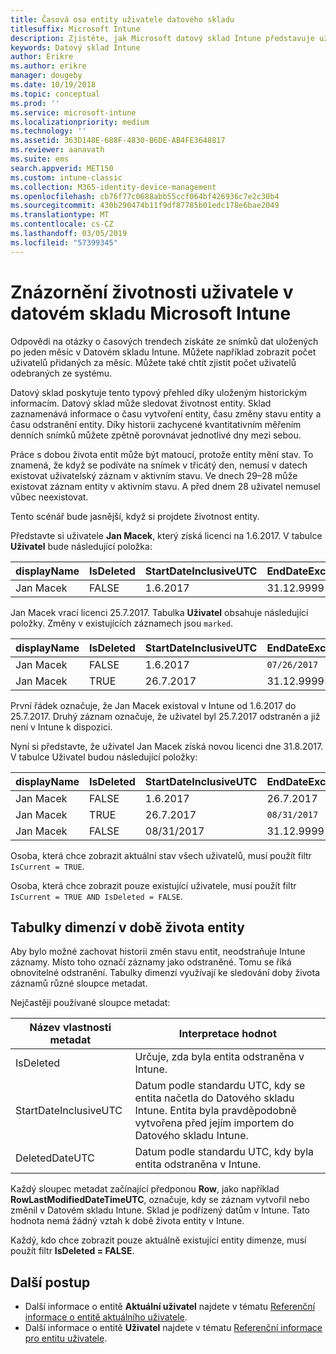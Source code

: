 ```yaml
---
title: Časová osa entity uživatele datového skladu
titlesuffix: Microsoft Intune
description: Zjistěte, jak Microsoft datový sklad Intune představuje uživatele na časové ose.
keywords: Datový sklad Intune
author: Erikre
ms.author: erikre
manager: dougeby
ms.date: 10/19/2018
ms.topic: conceptual
ms.prod: ''
ms.service: microsoft-intune
ms.localizationpriority: medium
ms.technology: ''
ms.assetid: 363D148E-688F-4830-B6DE-AB4FE3648817
ms.reviewer: aanavath
ms.suite: ems
search.appverid: MET150
ms.custom: intune-classic
ms.collection: M365-identity-device-management
ms.openlocfilehash: cb76f77c0688abb55ccf064bf426936c7e2c30b4
ms.sourcegitcommit: 430b290474b11f9df87785b01edc178e6bae2049
ms.translationtype: MT
ms.contentlocale: cs-CZ
ms.lasthandoff: 03/05/2019
ms.locfileid: "57399345"
---
```

# <a name="user-lifetime-representation-in-the-microsoft-intune-data-warehouse"></a>Znázornění životnosti uživatele v datovém skladu Microsoft Intune

Odpovědi na otázky o časových trendech získáte ze snímků dat uložených po jeden měsíc v Datovém skladu Intune. Můžete například zobrazit počet uživatelů přidaných za měsíc. Můžete také chtít zjistit počet uživatelů odebraných ze systému.

Datový sklad poskytuje tento typový přehled díky uloženým historickým informacím. Datový sklad může sledovat životnost entity. Sklad zaznamenává informace o času vytvoření entity, času změny stavu entity a času odstranění entity. Díky historii zachycené kvantitativním měřením denních snímků můžete zpětně porovnávat jednotlivé dny mezi sebou.

Práce s dobou života entit může být matoucí, protože entity mění stav. To znamená, že když se podíváte na snímek v třicátý den, nemusí v datech existovat uživatelský záznam v aktivním stavu. Ve dnech 29–28 může existovat záznam entity v aktivním stavu. A před dnem 28 uživatel nemusel vůbec neexistovat.

Tento scénář bude jasnější, když si projdete životnost entity.

Představte si uživatele **Jan Macek**, který získá licenci na 1.6.2017. V tabulce **Uživatel** bude následující položka: 
 
| displayName | IsDeleted | StartDateInclusiveUTC | EndDateExclusiveUTC | IsCurrent 
| -- | -- | -- | -- | -- |
| Jan Macek | FALSE | 1.6.2017 | 31.12.9999 | TRUE
 
Jan Macek vrací licenci 25.7.2017. Tabulka **Uživatel** obsahuje následující položky. Změny v existujících záznamech jsou `marked`. 

| displayName | IsDeleted | StartDateInclusiveUTC | EndDateExclusiveUTC | IsCurrent 
| -- | -- | -- | -- | -- |
| Jan Macek | FALSE | 1.6.2017 | `07/26/2017` | `FALSE` 
| Jan Macek | TRUE | 26.7.2017 | 31.12.9999 | TRUE 

První řádek označuje, že Jan Macek existoval v Intune od 1.6.2017 do 25.7.2017. Druhý záznam označuje, že uživatel byl 25.7.2017 odstraněn a již není v Intune k dispozici.

Nyní si představte, že uživatel Jan Macek získá novou licenci dne 31.8.2017. V tabulce Uživatel budou následující položky:
 
| displayName | IsDeleted | StartDateInclusiveUTC | EndDateExclusiveUTC | IsCurrent 
| -- | -- | -- | -- | -- |
| Jan Macek | FALSE | 1.6.2017 | 26.7.2017 | FALSE 
| Jan Macek | TRUE | 26.7.2017 | `08/31/2017` | `FALSE` 
| Jan Macek | FALSE | 08/31/2017 | 31.12.9999 | TRUE 
 
Osoba, která chce zobrazit aktuální stav všech uživatelů, musí použít filtr `IsCurrent = TRUE`. 
 
Osoba, která chce zobrazit pouze existující uživatele, musí použít filtr `IsCurrent = TRUE AND IsDeleted = FALSE`.

## <a name="dimension-tables-in-the-entity-lifetime"></a>Tabulky dimenzí v době života entity

Aby bylo možné zachovat historii změn stavu entit, neodstraňuje Intune záznamy. Místo toho označí záznamy jako odstraněné. Tomu se říká obnovitelné odstranění. Tabulky dimenzí využívají ke sledování doby života záznamů různé sloupce metadat. 

Nejčastěji používané sloupce metadat: 

| Název vlastnosti metadat  | Interpretace hodnot |
|--|--|
| IsDeleted | Určuje, zda byla entita odstraněna v Intune. |
| StartDateInclusiveUTC  | Datum podle standardu UTC, kdy se entita načetla do Datového skladu Intune. Entita byla pravděpodobně vytvořena před jejím importem do Datového skladu Intune. |
| DeletedDateUTC  | Datum podle standardu UTC, kdy byla entita odstraněna v Intune. |  

Každý sloupec metadat začínající předponou **Row**, jako například **RowLastModifiedDateTimeUTC**, označuje, kdy se záznam vytvořil nebo změnil v Datovém skladu Intune. Sklad je podřízený datům v Intune. Tato hodnota nemá žádný vztah k době života entity v Intune.  
 
Každý, kdo chce zobrazit pouze aktuálně existující entity dimenze, musí použít filtr **IsDeleted = FALSE**.

## <a name="next-steps"></a>Další postup

 - Další informace o entitě **Aktuální uživatel** najdete v tématu [Referenční informace o entitě aktuálního uživatele](reports-ref-current-user.md).
 - Další informace o entitě **Uživatel** najdete v tématu [Referenční informace pro entitu uživatele](reports-ref-user.md).
